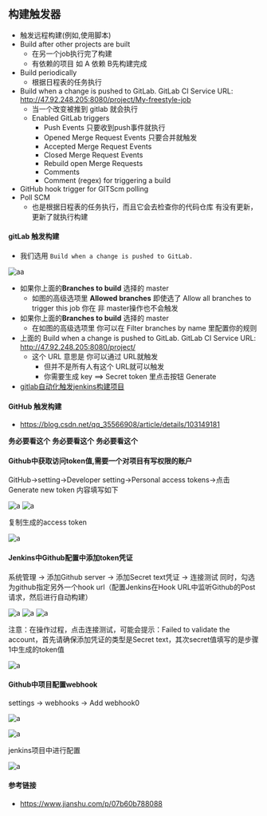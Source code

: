 ## 构建触发器

- 触发远程构建(例如,使用脚本)
- Build after other projects are built  
    - 在另一个job执行完了构建
    - 有依赖的项目  如 A 依赖 B先构建完成
- Build periodically  
    - 根据日程表的任务执行
- Build when a change is pushed to GitLab. GitLab CI Service URL: http://47.92.248.205:8080/project/My-freestyle-job	
    - 当一个改变被推到 gitlab 就会执行
    - Enabled GitLab triggers	
 	    - Push Events 只要收到push事件就执行
 	    - Opened Merge Request Events 只要合并就触发
 	    - Accepted Merge Request Events		
        - Closed Merge Request Events		
        - Rebuild open Merge Requests		
 	    - Comments		
 	    - Comment (regex) for triggering a build
- GitHub hook trigger for GITScm polling	
- Poll SCM
    - 也是根据日程表的任务执行，而且它会去检查你的代码仓库 有没有更新，更新了就执行构建

#### gitLab 触发构建

-  我们选用 `Build when a change is pushed to GitLab.`


![aa](./imgs/011.png)

- 如果你上面的**Branches to build** 选择的 master
    - 如图的高级选项里 **Allowed branches** 即使选了 Allow all branches to trigger this job 你在 非 master操作也不会触发
- 如果你上面的**Branches to build** 选择的 master
    - 在如图的高级选项里 你可以在 Filter branches by name 里配置你的规则
- 上面的 Build when a change is pushed to GitLab. GitLab CI Service URL: http://47.92.248.205:8080/project/
    - 这个 URL 意思是 你可以通过 URL就触发
        - 但并不是所有人有这个 URL就可以触发
        - 你需要生成 key ==> Secret token 里点击按钮 Generate
- [gitlab自动化触发jenkins构建项目](https://blog.csdn.net/qq_34605594/article/details/73980694)

#### GitHub 触发构建

- https://blog.csdn.net/qq_35566908/article/details/103149181

**务必要看这个**
**务必要看这个**
**务必要看这个**

#### Github中获取访问token值,需要一个对项目有写权限的账户

GitHub->setting->Developer setting->Personal access tokens->点击Generate new token
内容填写如下

![a](./imgs/012.png)
![a](./imgs/012_01.png)

复制生成的access token

![a](./imgs/013.png)

#### Jenkins中Github配置中添加token凭证

系统管理 -> 添加Github server -> 添加Secret text凭证 -> 连接测试
同时，勾选为github指定另外一个hook url（配置Jenkins在Hook URL中监听Github的Post请求，然后进行自动构建）


![a](./imgs/014.png)
![a](./imgs/015.png)
![a](./imgs/016.png)

注意：在操作过程，点击连接测试，可能会提示：Failed to validate the account，首先请确保添加凭证的类型是Secret text，其次secret值填写的是步骤1中生成的token值

![a](./imgs/017_01.png)

#### Github中项目配置webhook
settings -> webhooks -> Add webhook0

![a](./imgs/018.png)

![a](./imgs/019.png)

jenkins项目中进行配置

![a](./imgs/020.png)




#### 参考链接

- https://www.jianshu.com/p/07b60b788088